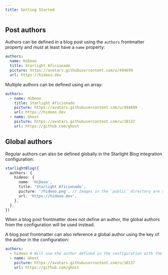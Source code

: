 ```yaml
---
title: Getting Started
---
```


## Post authors

Authors can be defined in a blog post using the `authors` frontmatter property and must at least have a `name` property:

```yaml
authors:
  name: HiDeoo
  title: Starlight Aficionado
  picture: https://avatars.githubusercontent.com/u/494699
  url: https://hideoo.dev
```

Multiple authors can be defined using an array:

```yaml
authors:
  - name: HiDeoo
    title: Starlight Aficionado
    picture: https://avatars.githubusercontent.com/u/494699
    url: https://hideoo.dev
  - name: Ghost
    picture: https://avatars.githubusercontent.com/u/10137
    url: https://github.com/ghost
```

## Global authors

Regular authors can also be defined globally in the Starlight Blog integration configuration:

```ts
starlightBlog({
  authors: {
    hideoo: {
      name: 'HiDeoo',
      title: 'Starlight Aficionado',
      picture: '/hideoo.png', // Images in the `public` directory are supported.
      url: 'https://hideoo.dev',
    },
  },
})
```

When a blog post frontmatter does not define an author, the global authors from the configuration will be used instead.

A blog post frontmatter can also reference a global author using the key of the author in the configuration:

```yaml
authors:
  - hideoo # Will use the author defined in the configuration with the `hideoo` key.
  - name: Ghost
    picture: https://avatars.githubusercontent.com/u/10137
    url: https://github.com/ghost
```
